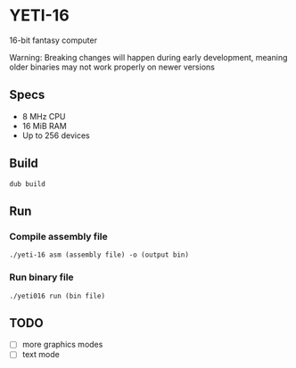 # YETI-16
16-bit fantasy computer

Warning: Breaking changes will happen during early development, meaning older binaries
may not work properly on newer versions

## Specs
- 8 MHz CPU
- 16 MiB RAM
- Up to 256 devices

## Build
```
dub build
```

## Run
### Compile assembly file
```
./yeti-16 asm (assembly file) -o (output bin)
```

### Run binary file
```
./yeti016 run (bin file)
```

## TODO
- [ ] more graphics modes
- [ ] text mode
